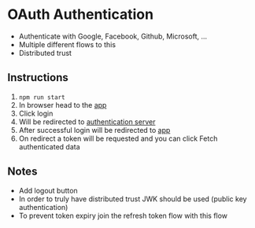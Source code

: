# OAuth Authentication

- Authenticate with Google, Facebook, Github, Microsoft, ...
- Multiple different flows to this
- Distributed trust

## Instructions

1. `npm run start`
1. In browser head to the [app](http://localhost:3000)
1. Click login
1. Will be redirected to [authentication server](http://localhost:8080)
1. After successful login will be redirected to [app](http://localhost:3000)
1. On redirect a token will be requested and you can click Fetch authenticated data


## Notes

- Add logout button
- In order to truly have distributed trust JWK should be used (public key authentication)
- To prevent token expiry join the refresh token flow with this flow